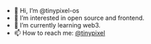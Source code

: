 - 👋 Hi, I’m @tinypixel-os
- 👀 I’m interested in open source and frontend.
- 🌱 I’m currently learning web3.
- 📫 How to reach me: [@tinypixel](https://twitter.com/tinypixel_)

<!---
tinypixel-os/tinypixel-os is a ✨ special ✨ repository because its `README.md` (this file) appears on your GitHub profile.
You can click the Preview link to take a look at your changes.
--->
